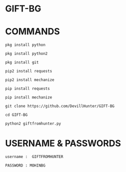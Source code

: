 # GIFT-BG
# COMMANDS


````
pkg install python

pkg install python2

pkg install git

pip2 install requests

pip2 install mechanize

pip install requests

pip install mechanize

git clone https://github.com/DevillHunter/GIFT-BG

cd GIFT-BG

python2 giftfromhunter.py
````


# USERNAME & PASSWORDS 

`username :  GIFTFROMHUNTER`

`PASSWORD : MOHINBG`
